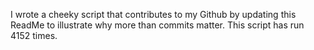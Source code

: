 I wrote a cheeky script that contributes to my Github by updating this ReadMe to illustrate why more than commits matter. This script has run 4152 times.